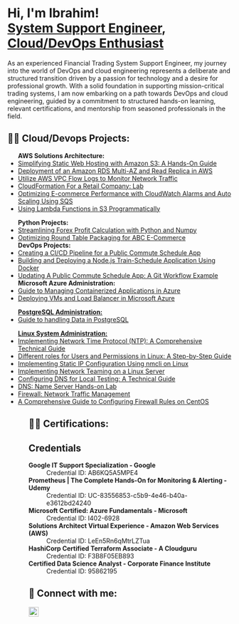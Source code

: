 <h1>Hi, I'm Ibrahim! <br/><a href="https://github.com/geekachu2">System Support Engineer</a>, <a href="linkedin.com/in/ibrahim-c-a2b6501a0/">Cloud/DevOps Enthusiast</a> <a href="https://www.youtube.com/"></a></h1>

As an experienced Financial Trading System Support Engineer, my journey into the world of DevOps and cloud engineering represents a deliberate and structured transition driven by a passion for technology and a desire for professional growth. With a solid foundation in supporting mission-critical trading systems, I am now embarking on a path towards DevOps and cloud engineering, guided by a commitment to structured hands-on learning, relevant certifications, and mentorship from seasoned professionals in the field.

<h2>👨‍💻 Cloud/Devops Projects:</h2>

<ul>
<b>AWS Solutions Architecture:</b>
    <li><a href="https://medium.com/@info_37956/simplifying-static-web-hosting-with-amazon-s3-a-hands-on-guide-fbd873b6acdd">Simplifying Static Web Hosting with Amazon S3: A Hands-On Guide</a></li>
    <li><a href="https://medium.com/@info_37956/deployment-of-an-amazon-rds-multi-az-and-read-replica-in-aws-b1c8f3a76c79">Deployment of an Amazon RDS Multi-AZ and Read Replica in AWS</a></li>
    <li><a href="https://medium.com/@info_37956/utilize-aws-vpc-flow-logs-to-monitor-network-traffic-dabec829faa4">Utilize AWS VPC Flow Logs to Monitor Network Traffic</a></li>
    <li><a href="https://medium.com/@info_37956/cloudformation-for-a-retail-company-lab-ca1416c1f548">CloudFormation For a Retail Company: Lab</a></li>
    <li><a href="https://medium.com/@info_37956/optimizing-e-commerce-performance-with-cloudwatch-alarms-and-auto-scaling-using-sqs-516bf2e672fe">Optimizing E-commerce Performance with CloudWatch Alarms and Auto Scaling Using SQS</a></li>
    <li><a href="https://medium.com/@info_37956/using-lambda-functions-in-s3-programmatically-82ca76dc11cb">Using Lambda Functions in S3 Programmatically</a></li>
</ul>
<ul>
<b>Python Projects:</b>
    <li><a href="https://medium.com/@info_37956/streamlining-forex-profit-calculation-with-python-and-numpy-fe16b0b6bc7e">Streamlining Forex Profit Calculation with Python and Numpy
</a></li>
    <li><a href="https://medium.com/@info_37956/optimizing-round-table-packaging-for-abc-e-commerce-fd8f53a520a0">Optimizing Round Table Packaging for ABC E-Commerce
</a></li>
<b>DevOps Projects:</b>
    <li><a href="https://medium.com/@info_37956/creating-a-ci-cd-pipeline-for-a-public-commute-schedule-app-f229c37dfce6">Creating a CI/CD Pipeline for a Public Commute Schedule App
</a></li>
    <li><a href="https://medium.com/@info_37956/building-and-deploying-a-node-js-train-schedule-application-using-docker-578c8f4439fa">Building and Deploying a Node.js Train-Schedule Application Using Docker
    <li><a href="https://medium.com/@info_37956/updating-a-public-commute-schedule-app-a-git-workflow-example-5b0ab879a88b">Updating A Public Commute Schedule App: A Git Workflow Example
</a></li>
<b>Microsoft Azure Administration:</b>
    <li><a href="https://medium.com/@info_37956/guide-to-managing-containerized-applications-in-azure-084989229852">Guide to Managing Containerized Applications in Azure
</a></li>
    <li><a href="https://medium.com/@info_37956/deploying-vms-and-load-balancer-in-microsoft-azure-270382986265">Deploying VMs and Load Balancer in Microsoft Azure
</ul>
<ul>
<b>PostgreSQL Administration:</b>
    <li><a href="https://medium.com/@info_37956/deploying-vms-and-load-balancer-in-microsoft-azure-270382986265">Guide to handling Data in PostgreSQL
</ul>
<ul>
<b>Linux System Administration:</b>
    <li><a href="https://medium.com/@info_37956/implementing-network-time-protocol-ntp-a-comprehensive-technical-guide-18015c3a1280">Implementing Network Time Protocol (NTP): A Comprehensive Technical Guide</a></li>
    <li><a href="https://medium.com/@info_37956/managing-users-and-permissions-in-linux-a-step-by-step-guide-0c7f620a9b69">Different roles for Users and Permissions in Linux: A Step-by-Step Guide
    <li><a href="https://medium.com/@info_37956/implementing-static-ip-configuration-using-nmcli-on-linux-767fb8c9f8b0">Implementing Static IP Configuration Using nmcli on Linux
    <li><a href="https://medium.com/@info_37956/implementing-network-teaming-on-a-linux-server-56f30c18646a">Implementing Network Teaming on a Linux Server
    <li><a href="https://medium.com/@info_37956/configuring-dns-for-local-testing-a-technical-guide-48d3758925a8">Configuring DNS for Local Testing: A Technical Guide
    <li><a href="https://medium.com/@info_37956/dns-name-server-hands-on-lab-ac23497af84a">DNS: Name Server Hands-on Lab
    <li><a href="https://medium.com/@info_37956/firewall-traffic-management-e0616bc0b344">Firewall: Network Traffic Management
    <li><a href="https://medium.com/@info_37956/a-comprehensive-guide-to-configuring-firewall-rules-on-centos-92b25138e9b5">A Comprehensive Guide to Configuring Firewall Rules on CentOS


    
</a></li>
<ul>



 
<h2>👨‍💻 Certifications:</h2>
<!DOCTYPE html>
<html lang="en">
<head>
    <meta charset="UTF-8">
    <meta name="viewport" content="width=device-width, initial-scale=1.0">
</head>
<body>
<h2>Credentials</h2>
<dl>
        <dt><b>Google IT Support Specialization - Google</b></dt>
        <dd>Credential ID: AB6KQ5A5MPE4</dd>
        <dt><b>Prometheus | The Complete Hands-On for Monitoring & Alerting - Udemy</b></dt>
        <dd>Credential ID: UC-83556853-c5b9-4e46-b40a-e3612bd24240</dd>
        <dt><b>Microsoft Certified: Azure Fundamentals - Microsoft</b></dt>
        <dd>Credential ID: I402-6928</dd>
        <dt><b>Solutions Architect Virtual Experience - Amazon Web Services (AWS)</b></dt>
        <dd>Credential ID: LeEn5Rn6qMtrLZTua</dd>
        <dt><b>HashiCorp Certified Terraform Associate - A Cloudguru </b></dt>
        <dd>Credential ID: F3B8F05EB893</dd>
        <dt><b>Certified Data Science Analyst - Corporate Finance Institute </b></dt>
        <dd>Credential ID: 95862195</dd>
</dl>
</body>
</html>




<h2> 🤳 Connect with me:</h2>

<a href="https://www.linkedin.com/in/ibrahim-cisse-a2b6501a0/" target="_blank">
    <img align="left" alt="Ibrahim Cisse | LinkedIn" width="22px" src="https://cdn.jsdelivr.net/npm/simple-icons@v3/icons/linkedin.svg" />
</a>

[linkedin]: https://linkedin.com/in/joshmadakor](https://www.linkedin.com/in/ibrahim-cisse-a2b6501a0/)

<!--
**joshmadakor1/joshmadakor1** is a ✨ _special_ ✨ repository because its `README.md` (this file) appears on your GitHub profile.

Here are some ideas to get you started:

- 🔭 I’m currently working on ...
- 🌱 I’m currently learning ...
- 👯 I’m looking to collaborate on ...
- 🤔 I’m looking for help with ...
- 💬 Ask me about ...
- 📫 How to reach me: ...
- 😄 Pronouns: ...
- ⚡ Fun fact: ...
-->

